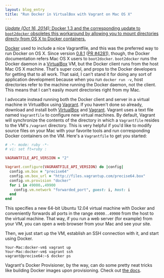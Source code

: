 ```yaml
---
layout: blog_entry
title: "Run Docker in VirtualBox with Vagrant on Mac OS X"
---
```


<ins datetime="2014-10-16">*Update (Oct 16, 2014):* [Docker 1.3][8] and the
corresponding update to `boot2docker` obsoletes this workaround by allowing you
to mount directories directy from OS X to Docker containers.</ins>

[Docker][1] used to include a nice Vagrantfile, and this was the preferred way
to run Docker on OS X. Since version [0.8.1][2] ([PR #4281][3]), though, the
Docker documentation refers Mac OS X users to `boot2docker`. `boot2docker` runs
the Docker daemon in a [VirtualBox][5] VM, but the Docker client runs from the
host Mac OS X machine. That's super cool, and props to the Docker
developers for getting that to all work. That said, I can't stand it for
doing any sort of application development because when you run `docker run -v`,
host directories refer to the machine running the Docker daemon, not the
client. This means that I can't easily mount directories right from
my Mac.

I advocate instead running both the Docker client and server in a virtual
machine in VirtualBox using [Vagrant][6]. If you haven't done so already,
download and install both [VirtualBox][5] and [Vagrant][6]. Vagrant uses a
text file named `Vagrantfile` to configure new virtual machines. By default,
Vagrant will synchronize the contents of the directory in which a `Vagrantfile`
resides to the VM's `/vagrant` directory. This is very helpful if you'd like to
modify source files on your Mac with your favorite tools and run corresponding
Docker containers on the VM. Here's a `Vagrantfile` to get you started:

```ruby
# -*- mode: ruby -*-
# vi: set ft=ruby :

VAGRANTFILE_API_VERSION = "2"

Vagrant.configure(VAGRANTFILE_API_VERSION) do |config|
  config.vm.box = "precise64"
  config.vm.box_url = "http://files.vagrantup.com/precise64.box"
  config.vm.provision "docker"
  for i in 49000..49900
    config.vm.network "forwarded_port", guest: i, host: i
  end
end
```

This specifies a new 64-bit Ubuntu 12.04 virtual machine with Docker and
conveniently forwards all ports in the range `49000..49900` from the host to
the virtual machine. That way, if you run a web server (for example) from your
VM, you can open a web browser from your Mac and see your site.

Then, we just start up the VM, establish an SSH connection with it, and start
using Docker.

    Your-Mac:docker-vm$ vagrant up
    Your-Mac:docker-vm$ vagrant ssh
    vagrant@precise64:~$ docker ps

Vagrant's Docker Provisioner, by the way, can do some pretty neat tricks like
building Docker images upon provisioning. Check out [the docs][7].

[1]: https://www.docker.io/
[2]: https://github.com/dotcloud/docker/blob/master/CHANGELOG.md
[3]: https://github.com/dotcloud/docker/pull/4281
[4]: http://docs.docker.io/en/latest/installation/mac/
[5]: https://www.virtualbox.org/
[6]: http://www.vagrantup.com/
[7]: http://docs.vagrantup.com/v2/provisioning/docker.html
[8]: https://blog.docker.com/2014/10/docker-1-3-signed-images-process-injection-security-options-mac-shared-directories/
